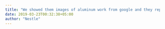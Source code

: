 ```yaml
---
title: "We showed them images of aluminum work from google and they replicated the designs precicely."
date: 2019-03-23T00:32:38+05:00
author: "Nestle"
---
```


